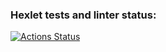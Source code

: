 ### Hexlet tests and linter status:
[![Actions Status](https://github.com/Stepan203/java-project-61/workflows/hexlet-check/badge.svg)](https://github.com/Stepan203/java-project-61/actions)